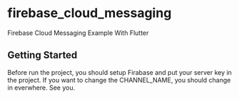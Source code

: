 # firebase_cloud_messaging

Firebase Cloud Messaging Example With Flutter

## Getting Started

Before run the project, you should setup Firabase and put your server key in the project. If you want to change the CHANNEL_NAME, you should change in everwhere. See you.

